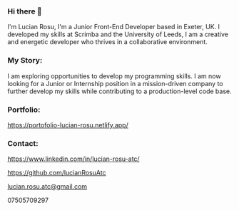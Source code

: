 ### Hi there 👋

<!--
**lucianRosuAtc/lucianRosuAtc** is a ✨ _special_ ✨ repository because its `README.md` (this file) appears on your GitHub profile.

Here are some ideas to get you started:

- 🔭 I’m currently working on ...
- 🌱 I’m currently learning ...
- 👯 I’m looking to collaborate on ...
- 🤔 I’m looking for help with ...
- 💬 Ask me about ...
- 📫 How to reach me: ...
- 😄 Pronouns: ...
- ⚡ Fun fact: ...
-->

I'm Lucian Rosu, I'm a Junior Front-End Developer based in Exeter, UK. I developed my skills at Scrimba and the University of Leeds, I am a creative and energetic developer who thrives in a collaborative environment.

### My Story: 

I am exploring opportunities to develop my programming skills. 
I am now looking for a Junior or Internship position in a mission-driven company to further develop my skills while contributing to a production-level code base. 

### Portfolio:

https://portofolio-lucian-rosu.netlify.app/

### Contact:

https://www.linkedin.com/in/lucian-rosu-atc/

https://github.com/lucianRosuAtc

lucian.rosu.atc@gmail.com

07505709297

